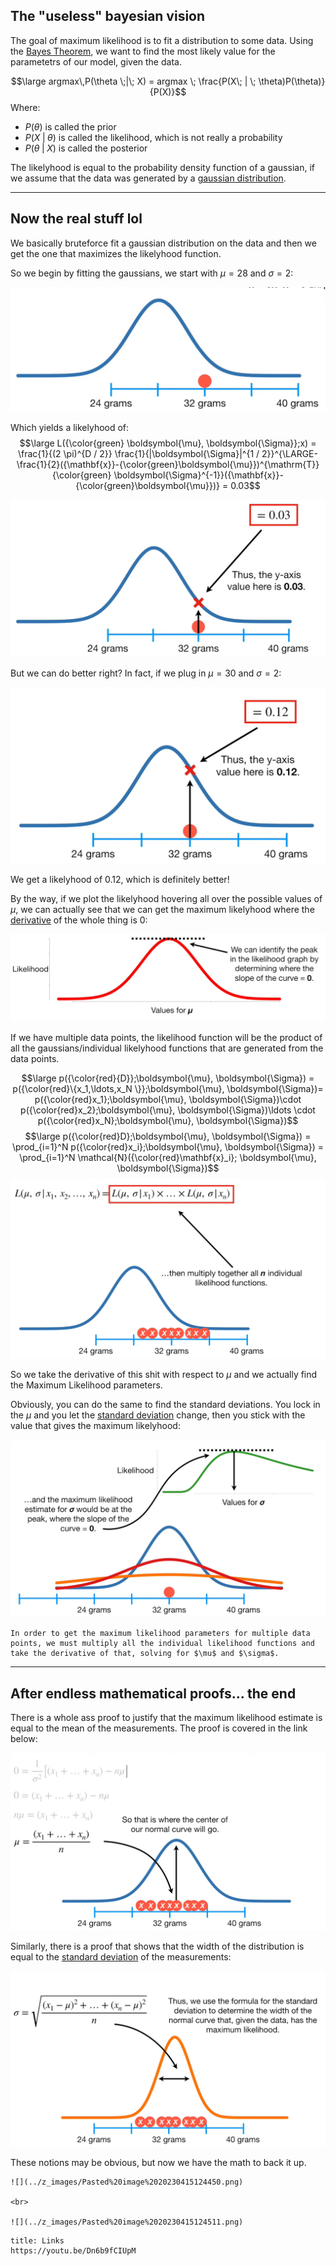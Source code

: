 ## The "useless" bayesian vision

The goal of maximum likelihood is to fit a distribution to some data.
Using the [Bayes Theorem](Bayes%20Theorem.md), we want to find the most likely value for the parametetrs of our model, given the data.

$$\large argmax\,P(\theta \;|\; X) = argmax \; \frac{P(X\; | \; \theta)P(\theta)}{P(X)}$$
Where:
- $P(\theta)$ is called the prior
- $P(X \; | \; \theta)$ is called the likelihood, which is not really a probability
- $P(\theta \; | \; X)$ is called the posterior

The likelyhood is equal to the probability density function of a gaussian, if we assume that the data was generated by a [gaussian distribution](Gaussian%20distribution.md).

---

## Now the real stuff lol

We basically bruteforce fit a gaussian distribution on the data and then we get the one that maximizes the likelyhood function.

So we begin by fitting the gaussians, we start with $\mu = 28$ and $\sigma = 2$:

![](../z_images/Pasted%20image%2020230414000844.png)

Which yields a likelyhood of:
$$\large L({\color{green} \boldsymbol{\mu}, \boldsymbol{\Sigma}};x) = \frac{1}{(2 \pi)^{D / 2}} \frac{1}{|\boldsymbol{\Sigma}|^{1 / 2}}^{\LARGE-\frac{1}{2}({\mathbf{x}}-{\color{green}\boldsymbol{\mu}})^{\mathrm{T}}{\color{green} \boldsymbol{\Sigma}^{-1}}({\mathbf{x}}-{\color{green}\boldsymbol{\mu}})} = 0.03$$

![](../z_images/Pasted%20image%2020230414001222.png)

But we can do better right?
In fact, if we plug in $\mu = 30$ and $\sigma = 2$:

![](../z_images/Pasted%20image%2020230414001424.png)

We get a likelyhood of 0.12, which is definitely better!

By the way, if we plot the likelyhood hovering all over the possible values of $\mu$, we can actually see that we can get the maximum likelyhood where the [derivative](../Calculus/8.%20Differentiation.md) of the whole thing is 0:

![](../z_images/Pasted%20image%2020230414001747.png)


If we have multiple data points, the likelihood function will be the product of all the gaussians/individual likelyhood functions that are generated from the data points.

$$\large p({\color{red}{D}};\boldsymbol{\mu}, \boldsymbol{\Sigma}) = p({\color{red}\{x_1,\ldots,x_N \}};\boldsymbol{\mu}, \boldsymbol{\Sigma})= p({\color{red}x_1};\boldsymbol{\mu}, \boldsymbol{\Sigma})\cdot p({\color{red}x_2};\boldsymbol{\mu}, \boldsymbol{\Sigma})\ldots \cdot p({\color{red}x_N};\boldsymbol{\mu}, \boldsymbol{\Sigma})$$$$\large p({\color{red}D};\boldsymbol{\mu}, \boldsymbol{\Sigma}) = \prod_{i=1}^N p({\color{red}x_i};\boldsymbol{\mu}, \boldsymbol{\Sigma}) = \prod_{i=1}^N  \mathcal{N}({\color{red}\mathbf{x}_i}; \boldsymbol{\mu}, \boldsymbol{\Sigma})$$
![](../z_images/Pasted%20image%2020230414002635.png)

So we take the derivative of this shit with respect to $\mu$ and we actually find the Maximum Likelihood parameters.

Obviously, you can do the same to find the standard deviations. You lock in the $\mu$ and you let the [standard deviation](../Statistics/Standard%20Deviation.md) change, then you stick with the value that gives the maximum likelyhood:

![](../z_images/Pasted%20image%2020230415125133.png)


```ad-tldr
In order to get the maximum likelihood parameters for multiple data points, we must multiply all the individual likelihood functions and take the derivative of that, solving for $\mu$ and $\sigma$.
```

---

## After endless mathematical proofs... the end

There is a whole ass proof to justify that the maximum likelihood estimate is equal to the mean of the measurements. The proof is covered in the link below:

![](../z_images/Pasted%20image%2020230415124246.png)

Similarly, there is a proof that shows that the width of the distribution is equal to the [standard deviation](../Statistics/Standard%20Deviation.md) of the measurements:

![](../z_images/Pasted%20image%2020230415124322.png)

These notions may be obvious, but now we have the math to back it up.

```ad-tldr
![](../z_images/Pasted%20image%2020230415124450.png)

<br>

![](../z_images/Pasted%20image%2020230415124511.png)
```


```ad-seealso
title: Links
https://youtu.be/Dn6b9fCIUpM
```
